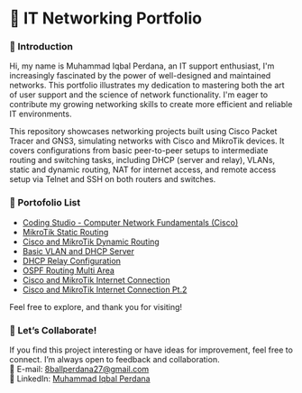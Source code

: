 # 📡 IT Networking Portfolio
### 👋 Introduction
Hi, my name is Muhammad Iqbal Perdana, an IT support enthusiast, I'm increasingly fascinated by the power of well-designed and maintained networks. This portfolio illustrates my dedication to mastering both the art of user support and the science of network functionality. I'm eager to contribute my growing networking skills to create more efficient and reliable IT environments.

This repository showcases networking projects built using Cisco Packet Tracer and GNS3, simulating networks with Cisco and MikroTik devices. It covers configurations from basic peer-to-peer setups to intermediate routing and switching tasks, including DHCP (server and relay), VLANs, static and dynamic routing, NAT for internet access, and remote access setup via Telnet and SSH on both routers and switches.  

### 📑 Portofolio List
- [Coding Studio - Computer Network Fundamentals (Cisco)](https://github.com/eightball270/CodingStudio-ComputerNetworkFundamentals)
- [MikroTik Static Routing](https://github.com/eightball270/MikroTik-Static-Routing)
- [Cisco and MikroTik Dynamic Routing](https://github.com/eightball270/Cisco-and-MikroTik-Dynamic-Routing)
- [Basic VLAN and DHCP Server](https://github.com/eightball270/Basic-VLAN-and-DHCP-Server)
- [DHCP Relay Configuration](https://github.com/eightball270/DHCP-Relay-Configuration)
- [OSPF Routing Multi Area](https://github.com/eightball270/OSPF-Routing-Multi-Area)
- [Cisco and MikroTik Internet Connection](https://github.com/eightball270/Cisco-and-MikroTik-Internet-Connection)
- [Cisco and MikroTik Internet Connection Pt.2](https://github.com/eightball270/Cisco-and-MikroTik-Internet-Connection-Pt-2)

Feel free to explore, and thank you for visiting!

### 💬 Let’s Collaborate!
If you find this project interesting or have ideas for improvement, feel free to connect. I’m always open to feedback and collaboration.  
📧 E-mail: [8ballperdana27@gmail.com](mailto:8ballperdana27@gmail.com)  
🔗 LinkedIn: [Muhammad Iqbal Perdana](https://www.linkedin.com/in/iqbal-perdana27/)
